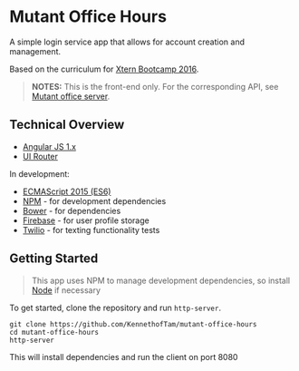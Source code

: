 # Mutant Office Hours

A simple login service app that allows for account creation and management.

Based on the curriculum for
[Xtern Bootcamp 2016](http://bootcamp16.getfretless.com/).

> **NOTES:** This is the front-end only. For the corresponding API, see
[Mutant office server](https://github.com/KennethofTam/mutant-office-server).

## Technical Overview

* [Angular JS 1.x](https://angularjs.org/)
* [UI Router](https://github.com/angular-ui/ui-router)

In development:
* [ECMAScript 2015 (ES6)](http://es6-features.org/)
* [NPM](https://github.com/npm/npm) - for development dependencies
* [Bower](https://bower.io/) - for dependencies
* [Firebase](https://www.firebase.com/) - for user profile storage
* [Twilio](https://www.twilio.com/) - for texting functionality tests

## Getting Started

> This app uses NPM to manage development dependencies, so install
[Node](https://nodejs.org/en/) if necessary

To get started, clone the repository and run `http-server`.

```
git clone https://github.com/KennethofTam/mutant-office-hours
cd mutant-office-hours
http-server
```
This will install dependencies and run the client on port 8080
